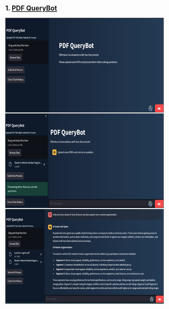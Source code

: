## 1. [PDF QueryBot](https://github.com/harshitpathak18/LLM-Projects/blob/main/PDF_Chat_Bot)
<img src="https://github.com/harshitpathak18/LLM-Projects/blob/main/PDF_Chat_Bot/screenshots/1.png" height="300" />
<img src="https://github.com/harshitpathak18/LLM-Projects/blob/main/PDF_Chat_Bot/screenshots/2.png" height="300" />
<img src="https://github.com/harshitpathak18/LLM-Projects/blob/main/PDF_Chat_Bot/screenshots/4.png" height="300" />

